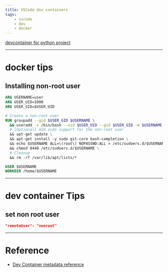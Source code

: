 ```yaml
---
title: VSCode dev containers
tags:
    - vscode
    - dev
    - docker
---
```


[devcontainer for python project](python_project.md)

---

# docker tips
## Installing non-root user
```Dockerfile
ARG USERNAME=user
ARG USER_UID=1000
ARG USER_GID=$USER_UID

# Create a non-root user
RUN groupadd --gid $USER_GID $USERNAME \
  && useradd -s /bin/bash --uid $USER_UID --gid $USER_GID -m $USERNAME \
  # [Optional] Add sudo support for the non-root user
  && apt-get update \
  && apt-get install -y sudo git-core bash-completion \
  && echo $USERNAME ALL=\(root\) NOPASSWD:ALL > /etc/sudoers.d/$USERNAME\
  && chmod 0440 /etc/sudoers.d/$USERNAME \
  # Cleanup
  && rm -rf /var/lib/apt/lists/*

USER $USERNAME
WORKDIR /home/$USERNAME
```

---

# dev container Tips
## set non root user
```json
"remoteUser": "nonroot"
```
---

# Reference
- [Dev Container metadata reference](https://containers.dev/implementors/json_reference/)
